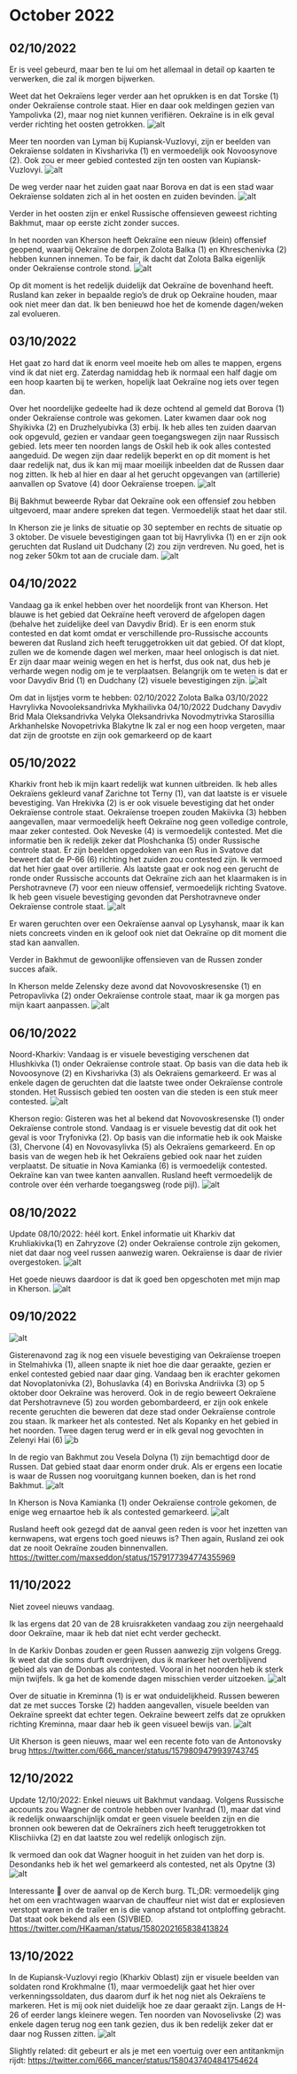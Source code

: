 # October 2022

## 02/10/2022

Er is veel gebeurd, maar ben te lui om het allemaal in detail op kaarten te verwerken, die zal ik morgen bijwerken.

Weet dat het Oekraïens leger verder aan het oprukken is en dat Torske (1) onder Oekraïense controle staat. Hier en daar ook meldingen gezien van Yampolivka (2), maar nog niet kunnen verifiëren. Oekraïne is in elk geval verder richting het oosten getrokken.
![alt](2022-10-Media/20221002a.png)

Meer ten noorden van Lyman bij Kupiansk-Vuzlovyi, zijn er beelden van Oekraïense soldaten in Kivsharivka (1) en vermoedelijk ook Novoosynove (2). Ook zou er meer gebied contested zijn ten oosten van Kupiansk-Vuzlovyi.
![alt](2022-10-Media/20221002b.png)

De weg verder naar het zuiden gaat naar Borova en dat is een stad waar Oekraïense soldaten zich al in het oosten en zuiden bevinden.
![alt](2022-10-Media/20221002c.png)

Verder in het oosten zijn er enkel Russische offensieven geweest richting Bakhmut, maar op eerste zicht zonder succes.

In het noorden van Kherson heeft Oekraïne een nieuw (klein) offensief geopend, waarbij Oekraïne de dorpen Zolota Balka (1) en Khreschenivka (2) hebben kunnen innemen. To be fair, ik dacht dat Zolota Balka eigenlijk onder Oekraïense controle stond.
![alt](2022-10-Media/20221002d.png)

Op dit moment is het redelijk duidelijk dat Oekraïne de bovenhand heeft. Rusland kan zeker in bepaalde regio’s de druk op Oekraïne houden, maar ook niet meer dan dat. Ik ben benieuwd hoe het de komende dagen/weken zal evolueren.

## 03/10/2022

Het gaat zo hard dat ik enorm veel moeite heb om alles te mappen, ergens vind ik dat niet erg. Zaterdag namiddag heb ik normaal een half dagje om een hoop kaarten bij te werken, hopelijk laat Oekraïne nog iets over tegen dan.

Over het noordelijke gedeelte had ik deze ochtend al gemeld dat Borova (1) onder Oekraïense controle was gekomen. Later kwamen daar ook nog Shyikivka (2) en Druzhelyubivka (3) erbij. Ik heb alles ten zuiden daarvan ook opgevuld, gezien er vandaar geen toegangswegen zijn naar Russisch gebied. Iets meer ten noorden langs de Oskil heb ik ook alles contested aangeduid. De wegen zijn daar redelijk beperkt en op dit moment is het daar redelijk nat, dus ik kan mij maar moeilijk inbeelden dat de Russen daar nog zitten. Ik heb al hier en daar al het gerucht opgevangen van (artillerie) aanvallen op Svatove (4) door Oekraïense troepen.
![alt](2022-10-Media/20221003a.png)

Bij Bakhmut beweerde Rybar dat Oekraïne ook een offensief zou hebben uitgevoerd, maar andere spreken dat tegen. Vermoedelijk staat het daar stil.

In Kherson zie je links de situatie op 30 september en rechts de situatie op 3 oktober. De visuele bevestigingen gaan tot bij Havrylivka (1) en er zijn ook geruchten dat Rusland uit Dudchany (2) zou zijn verdreven. Nu goed, het is nog zeker 50km tot aan de cruciale dam.
![alt](2022-10-Media/20221003b.png)

## 04/10/2022

Vandaag ga ik enkel hebben over het noordelijk front van Kherson. Het blauwe is het gebied dat Oekraïne heeft veroverd de afgelopen dagen (behalve het zuidelijke deel van Davydiv Brid). Er is een enorm stuk contested en dat komt omdat er verschillende pro-Russische accounts beweren dat Rusland zich heeft teruggetrokken uit dat gebied. Of dat klopt, zullen we de komende dagen wel merken, maar heel onlogisch is dat niet. Er zijn daar maar weinig wegen en het is herfst, dus ook nat, dus heb je verharde wegen nodig om je te verplaatsen. Belangrijk om te weten is dat er voor Davydiv Brid (1) en Dudchany (2) visuele bevestigingen zijn.
![alt](2022-10-Media/20221004a.png)

Om dat in lijstjes vorm te hebben:
02/10/2022
Zolota Balka
03/10/2022
Havrylivka
Novooleksandrivka
Mykhailivka
04/10/2022
Dudchany
Davydiv Brid
Mala Oleksandrivka
Velyka Oleksandrivka
Novodmytrivka
Starosillia
Arkhanhelske
Novopetrivka
Blakytne
Ik zal er nog een hoop vergeten, maar dat zijn de grootste en zijn ook gemarkeerd op de kaart

## 05/10/2022

Kharkiv front heb ik mijn kaart redelijk wat kunnen uitbreiden. Ik heb alles Oekraïens gekleurd vanaf Zarichne tot Terny (1), van dat laatste is er visuele bevestiging. Van Hrekivka (2) is er ook visuele bevestiging dat het onder Oekraïense controle staat. Oekraïense troepen zouden Makiivka (3) hebben aangevallen, maar vermoedelijk heeft Oekraïne nog geen volledige controle, maar zeker contested. Ook Neveske (4) is vermoedelijk contested. Met die informatie ben ik redelijk zeker dat Ploshchanka (5) onder Russische controle staat. Er zijn beelden opgedoken van een Rus in Svatove dat beweert dat de P-66 (6) richting het zuiden zou contested zijn. Ik vermoed dat het hier gaat over artillerie. Als laatste gaat er ook nog een gerucht de ronde onder Russische accounts dat Oekraïne zich aan het klaarmaken is in Pershotravneve (7) voor een nieuw offensief, vermoedelijk richting Svatove. Ik heb geen visuele bevestiging gevonden dat Pershotravneve onder Oekraïense controle staat.
![alt](2022-10-Media/20221005a.png)

Er waren geruchten over een Oekraïense aanval op Lysyhansk, maar ik kan niets concreets vinden en ik geloof ook niet dat Oekraïne op dit moment die stad kan aanvallen.

Verder in Bakhmut de gewoonlijke offensieven van de Russen zonder succes afaik.

In Kherson melde Zelensky deze avond dat Novovoskresenske (1) en Petropavlivka (2) onder Oekraïense controle staat, maar ik ga morgen pas mijn kaart aanpassen.
![alt](2022-10-Media/20221005b.png)

## 06/10/2022
Noord-Kharkiv: Vandaag is er visuele bevestiging verschenen dat Hlushkivka (1) onder Oekraïense controle staat. Op basis van die data heb ik Novoosynove (2) en Kivsharivka (3) als Oekraïens gemarkeerd. Er was al enkele dagen de geruchten dat die laatste twee onder Oekraïense controle stonden. Het Russisch gebied ten oosten van die steden is een stuk meer contested.
![alt](2022-10-Media/20221006a.png)

Kherson regio: Gisteren was het al bekend dat Novovoskresenske (1) onder Oekraïense controle stond. Vandaag is er visuele bevestig dat dit ook het geval is voor Tryfonivka (2). Op basis van die informatie heb ik ook Maiske (3), Chervone (4) en Novovasylivka (5) als Oekraïens gemarkeerd. En op basis van de wegen heb ik het Oekraïens gebied ook naar het zuiden verplaatst. De situatie in Nova Kamianka (6) is vermoedelijk contested. Oekraïne kan van twee kanten aanvallen. Rusland heeft vermoedelijk de controle over één verharde toegangsweg (rode pijl).
![alt](2022-10-Media/20221006b.png)

## 08/10/2022

Update 08/10/2022: héél kort. Enkel informatie uit Kharkiv dat Kruhliakivka(1) en Zahryzove (2) onder Oekraïense controle zijn gekomen, niet dat daar nog veel russen aanwezig waren. Oekraïense is daar de rivier overgestoken.
![alt](2022-10-Media/20221008a.png)

Het goede nieuws daardoor is dat ik goed ben opgeschoten met mijn map in Kherson.
![alt](2022-10-Media/20221008b.png)

## 09/10/2022

![alt](2022-10-Media/20221009a.png)

Gisterenavond zag ik nog een visuele bevestiging van Oekraïense troepen in Stelmahivka (1), alleen snapte ik niet hoe die daar geraakte, gezien er enkel contested gebied naar daar ging. Vandaag ben ik erachter gekomen dat Novoplatonivka (2), Bohuslavka (4) en Borivska Andriivka (3) op 5 oktober door Oekraïne was heroverd. Ook in de regio beweert Oekraïene dat Pershotravneve (5) zou worden gebombardeerd, er zijn ook enkele recente geruchten die beweren dat deze stad onder Oekraïense controle zou staan. Ik markeer het als contested. Net als Kopanky en het gebied in het noorden. Twee dagen terug werd er in elk geval nog gevochten in Zelenyi Hai (6)
![b](2022-10-Media/20221009b.png)

In de regio van Bakhmut zou Vesela Dolyna (1) zijn bemachtigd door de Russen. Dat gebied staat daar enorm onder druk. Als er ergens een locatie is waar de Russen nog vooruitgang kunnen boeken, dan is het rond Bakhmut.
![alt](2022-10-Media/20221009c.png)

In Kherson is Nova Kamianka (1) onder Oekraïense controle gekomen, de enige weg ernaartoe heb ik als contested gemarkeerd.
![alt](2022-10-Media/20221009d.png)

Rusland heeft ook gezegd dat de aanval geen reden is voor het inzetten van kernwapens, wat ergens toch goed nieuws is? Then again, Rusland zei ook dat ze nooit Oekraïne zouden binnenvallen. <https://twitter.com/maxseddon/status/1579177394774355969>

## 11/10/2022

Niet zoveel nieuws vandaag.

Ik las ergens dat 20 van de 28 kruisrakketen vandaag zou zijn neergehaald door Oekraïne, maar ik heb dat niet echt verder gecheckt. 

In de Karkiv Donbas zouden er geen Russen aanwezig zijn volgens Gregg. Ik weet dat die soms durft overdrijven, dus ik markeer het overblijvend gebied als van de Donbas als contested. Vooral in het noorden heb ik sterk mijn twijfels. Ik ga het de komende dagen misschien verder uitzoeken.
![alt](2022-10-Media/20221011a.png)

Over de situatie in Kreminna (1) is er wat onduidelijkheid. Russen beweren dat ze met succes Torske (2) hadden aangevallen, visuele beelden van Oekraïne spreekt dat echter tegen. Oekraïne beweert zelfs dat ze oprukken richting Kreminna, maar daar heb ik geen visueel bewijs van.
![alt](2022-10-Media/20221011b.png)

Uit Kherson is geen nieuws, maar wel een recente foto van de Antonovsky brug
<https://twitter.com/666_mancer/status/1579809479939743745>

## 12/10/2022

Update 12/10/2022:
Enkel nieuws uit Bakhmut vandaag. Volgens Russische accounts zou Wagner de controle hebben over Ivanhrad (1), maar dat vind ik redelijk onwaarschijnlijk omdat er geen visuele beelden zijn en die bronnen ook beweren dat de Oekraïners zich heeft teruggetrokken tot Klischiivka (2) en dat laatste zou wel redelijk onlogisch zijn.

Ik vermoed dan ook dat Wagner hooguit in het zuiden van het dorp is. Desondanks heb ik het wel gemarkeerd als contested, net als Opytne (3)
![alt](2022-10-Media/20221012a.png)

Interessante 🧵 over de aanval op de Kerch burg. TL;DR: vermoedelijk ging het om een vrachtwagen waarvan de chauffeur niet wist dat er explosieven verstopt waren in de trailer en is die vanop afstand tot ontploffing gebracht. Dat staat ook bekend als een (S)VBIED. <https://twitter.com/HKaaman/status/1580202165838413824>

## 13/10/2022

In de Kupiansk-Vuzlovyi regio (Kharkiv Oblast) zijn er visuele beelden van soldaten rond Krokhmalne (1), maar vermoedelijk gaat het hier over verkenningssoldaten, dus daarom durf ik het nog niet als Oekraïens te markeren. Het is mij ook niet duidelijk hoe ze daar geraakt zijn. Langs de H-26 of eerder langs kleinere wegen. Ten noorden van Novoselivske (2) was enkele dagen terug nog een tank gezien, dus ik ben redelijk zeker dat er daar nog Russen zitten.
![alt](2022-10-Media/20221013a.png)

Slightly related: dit gebeurt er als je met een voertuig over een antitankmijn rijdt: <https://twitter.com/666_mancer/status/1580437404841754624>
